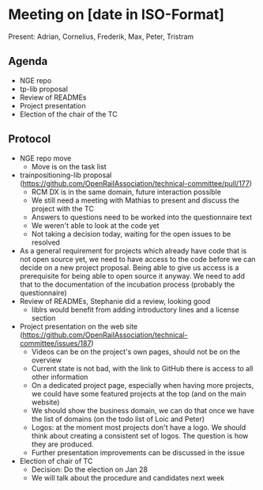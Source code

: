 # Meeting on [date in ISO-Format]

Present: Adrian, Cornelius, Frederik, Max, Peter, Tristram

## Agenda

* NGE repo
* tp-lib proposal
* Review of READMEs
* Project presentation
* Election of the chair of the TC
  
## Protocol

* NGE repo move
  * Move is on the task list
* trainpositioning-lib proposal (https://github.com/OpenRailAssociation/technical-committee/pull/177)
  * RCM DX is in the same domain, future interaction possible
  * We still need a meeting with Mathias to present and discuss the project with the TC
  * Answers to questions need to be worked into the questionnaire text
  * We weren't able to look at the code yet
  * Not taking a decision today, waiting for the open issues to be resolved
* As a general requirement for projects which already have code that is not open source yet, we need to have access to the code before we can decide on a new project proposal. Being able to give us access is a prerequisite for being able to open source it anyway. We need to add that to the documentation of the incubation process (probably the questionnaire)
* Review of READMEs, Stephanie did a review, looking good
  * liblrs would benefit from adding introductory lines and a license section
* Project presentation on the web site (https://github.com/OpenRailAssociation/technical-committee/issues/187)
  * Videos can be on the project's own pages, should not be on the overview
  * Current state is not bad, with the link to GitHub there is access to all other information
  * On a dedicated project page, especially when having more projects, we could have some featured projects at the top (and on the main website)
  * We should show the business domain, we can do that once we have the list of domains (on the todo list of Loic and Peter)
  * Logos: at the moment most projects don't have a logo. We should think about creating a consistent set of logos. The question is how they are produced.
  * Further presentation improvements can be discussed in the issue
* Election of chair of TC
  * Decision: Do the election on Jan 28
  * We will talk about the procedure and candidates next week
